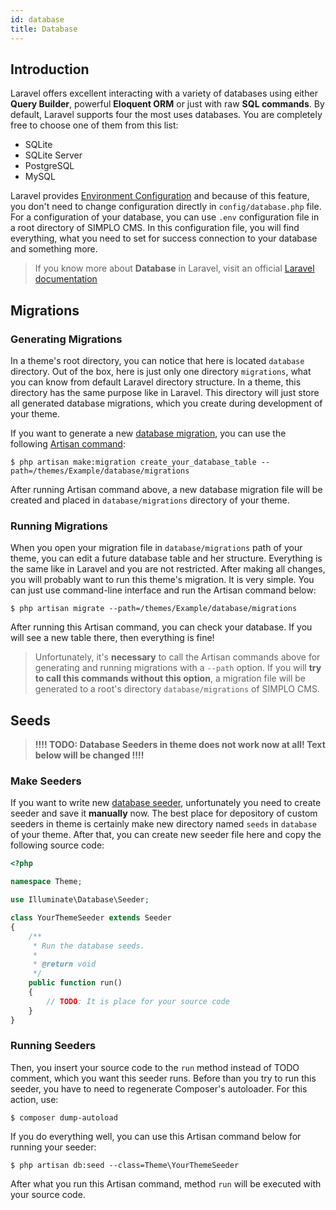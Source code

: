 ```yaml
---
id: database
title: Database
---
```


## Introduction

Laravel offers excellent interacting with a variety of databases using either **Query Builder**, powerful **Eloquent ORM** or just with 
raw **SQL commands**. By default, Laravel supports four the most uses databases. You are completely free to choose one of them from this list:
- SQLite
- SQLite Server
- PostgreSQL
- MySQL

Laravel provides [Environment Configuration](https://laravel.com/docs/5.8/configuration#environment-configuration) and because of this feature, you don't need 
to change configuration directly in `config/database.php` file. For a configuration of your database, you can use `.env` configuration file in a root directory of SIMPLO CMS. 
In this configuration file, you will find everything, what you need to set for success connection to your database and something more. 

> If you know more about **Database** in Laravel, visit an official [Laravel documentation](https://laravel.com/docs/5.8/database)

## Migrations

### Generating Migrations

In a theme's root directory, you can notice that here is located `database` directory. Out of the box, here is just only one 
directory `migrations`, what you can know from default Laravel directory structure. In a theme, this directory has the same purpose 
like in Laravel. This directory will just store all generated database migrations, which you create during development of your theme.

If you want to generate a new [database migration](https://laravel.com/docs/5.8/migrations), you can use the following 
[Artisan command](https://laravel.com/docs/5.8/artisan):
```text
$ php artisan make:migration create_your_database_table --path=/themes/Example/database/migrations
```
After running Artisan command above, a new database migration file will be created and placed in `database/migrations` directory of your theme.

### Running Migrations

When you open your migration file in `database/migrations` path of your theme, you can edit a future database table and her structure. Everything is the 
same like in Laravel and you are not restricted. After making all changes, you will probably want to run this theme's migration. It is very simple. 
You can just use command-line interface and run the Artisan command below:
```text
$ php artisan migrate --path=/themes/Example/database/migrations
```
After running this Artisan command, you can check your database. If you will see a new table there, then everything is fine!

> Unfortunately, it's **necessary** to call the Artisan commands above for generating and running migrations with a `--path` option.
> If you will **try to call this commands without this option**, a migration file will be generated to a root's directory `database/migrations` of SIMPLO CMS.

## Seeds

> **!!!! TODO: Database Seeders in theme does not work now at all! Text below will be changed !!!!**

### Make Seeders

If you want to write new [database seeder](https://laravel.com/docs/5.8/seeding), unfortunately you need to create seeder and save it **manually** now. The best place for depository 
of custom seeders in theme is certainly make new directory named `seeds` in `database` of your theme. After that, you can create new seeder file 
here and copy the following source code:
```php
<?php

namespace Theme;

use Illuminate\Database\Seeder;

class YourThemeSeeder extends Seeder
{
    /**
     * Run the database seeds.
     *
     * @return void
     */
    public function run()
    {
        // TODO: It is place for your source code
    }
}
```

### Running Seeders

Then, you insert your source code to the `run` method instead of TODO comment, which you want this seeder runs. Before than you 
try to run this seeder, you have to need to regenerate Composer's autoloader. For this action, use:
```text 
$ composer dump-autoload
```

If you do everything well, 
you can use this Artisan command below for running your seeder:
```text
$ php artisan db:seed --class=Theme\YourThemeSeeder
```
After what you run this Artisan command, method `run` will be executed with your source code.